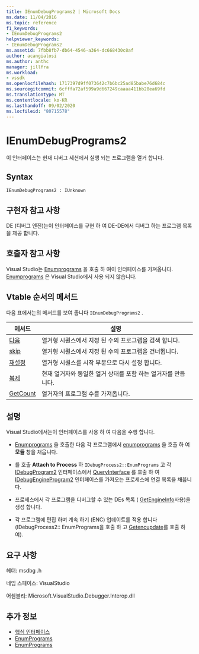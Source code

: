 ```yaml
---
title: IEnumDebugPrograms2 | Microsoft Docs
ms.date: 11/04/2016
ms.topic: reference
f1_keywords:
- IEnumDebugPrograms2
helpviewer_keywords:
- IEnumDebugPrograms2
ms.assetid: 7fbb8fb7-db64-4546-a364-dc668430c8af
author: acangialosi
ms.author: anthc
manager: jillfra
ms.workload:
- vssdk
ms.openlocfilehash: 1717397d9ff073642c7b6bc25ad85babe76d684c
ms.sourcegitcommit: 6cfffa72af599a9d667249caaaa411bb28ea69fd
ms.translationtype: MT
ms.contentlocale: ko-KR
ms.lasthandoff: 09/02/2020
ms.locfileid: "80715578"
---
```

# <a name="ienumdebugprograms2"></a>IEnumDebugPrograms2
이 인터페이스는 현재 디버그 세션에서 실행 되는 프로그램을 열거 합니다.

## <a name="syntax"></a>Syntax

```
IEnumDebugPrograms2 : IUnknown
```

## <a name="notes-for-implementers"></a>구현자 참고 사항
 DE (디버그 엔진)는이 인터페이스를 구현 하 여 DE-DE에서 디버그 하는 프로그램 목록을 제공 합니다.

## <a name="notes-for-callers"></a>호출자 참고 사항
 Visual Studio는 [Enumprograms](../../../extensibility/debugger/reference/idebugprocess2-enumprograms.md) 을 호출 하 여이 인터페이스를 가져옵니다. [Enumprograms](../../../extensibility/debugger/reference/idebugengine2-enumprograms.md) 은 Visual Studio에서 사용 되지 않습니다.

## <a name="methods-in-vtable-order"></a>Vtable 순서의 메서드
 다음 표에서는의 메서드를 보여 줍니다 `IEnumDebugPrograms2` .

|메서드|설명|
|------------|-----------------|
|[다음](../../../extensibility/debugger/reference/ienumdebugprograms2-next.md)|열거형 시퀀스에서 지정 된 수의 프로그램을 검색 합니다.|
|[skip](../../../extensibility/debugger/reference/ienumdebugprograms2-skip.md)|열거형 시퀀스에서 지정 된 수의 프로그램을 건너뜁니다.|
|[재설정](../../../extensibility/debugger/reference/ienumdebugprograms2-reset.md)|열거형 시퀀스를 시작 부분으로 다시 설정 합니다.|
|[복제](../../../extensibility/debugger/reference/ienumdebugprograms2-clone.md)|현재 열거자와 동일한 열거 상태를 포함 하는 열거자를 만듭니다.|
|[GetCount](../../../extensibility/debugger/reference/ienumdebugprograms2-getcount.md)|열거자의 프로그램 수를 가져옵니다.|

## <a name="remarks"></a>설명
 Visual Studio에서는이 인터페이스를 사용 하 여 다음을 수행 합니다.

- [Enumprograms](../../../extensibility/debugger/reference/idebugprocess2-enumprograms.md) 을 호출한 다음 각 프로그램에서 [enumprograms](../../../extensibility/debugger/reference/idebugprogram2-enummodules.md) 을 호출 하 여 **모듈** 창을 채웁니다.

- 를 호출 **Attach to Process** 하 `IDebugProcess2::EnumPrograms` 고 각 [IDebugProgram2](../../../extensibility/debugger/reference/idebugprogram2.md) 인터페이스에서 [QueryInterface](/cpp/atl/queryinterface) 를 호출 하 여 [IDebugEngineProgram2](../../../extensibility/debugger/reference/idebugengineprogram2.md) 인터페이스를 가져오는 프로세스에 연결 목록을 채웁니다.

- 프로세스에서 각 프로그램을 디버그할 수 있는 DEs 목록 ( [GetEngineInfo](../../../extensibility/debugger/reference/idebugprogram2-getengineinfo.md)사용)을 생성 합니다.

- 각 프로그램에 편집 하며 계속 하기 (ENC) 업데이트를 적용 합니다 (IDebugProcess2:: EnumPrograms을 호출 하 고 [Getencupdate](../../../extensibility/debugger/reference/idebugprogram2-getencupdate.md)를 호출 하 여).

## <a name="requirements"></a>요구 사항
 헤더: msdbg .h

 네임 스페이스: VisualStudio

 어셈블리: Microsoft.VisualStudio.Debugger.Interop.dll

## <a name="see-also"></a>추가 정보
- [핵심 인터페이스](../../../extensibility/debugger/reference/core-interfaces.md)
- [EnumPrograms](../../../extensibility/debugger/reference/idebugengine2-enumprograms.md)
- [EnumPrograms](../../../extensibility/debugger/reference/idebugprocess2-enumprograms.md)
